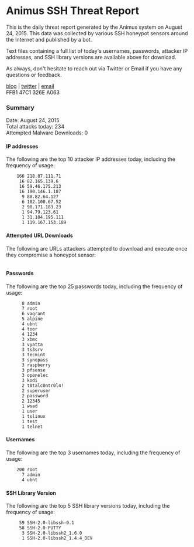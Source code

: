 # Animus SSH Threat Report

This is the daily threat report generated by the Animus system on August 24, 2015. This data was collected by various SSH honeypot sensors around the Internet and published by a bot.  

Text files containing a full list of today's usernames, passwords, attacker IP addresses, and SSH library versions are available above for download.  

As always, don't hesitate to reach out via Twitter or Email if you have any questions or feedback.  

[blog](http://morris.guru) | [twitter](https://twitter.com/andrew___morris) | [email](mailto:andrew@morris.guru)  
FFB1 47C1 326E A063  

### Summary

Date: August 24, 2015  
Total attacks today: 234  
Attempted Malware Downloads: 0 

#### IP addresses
The following are the top 10 attacker IP addresses today, including the frequency of usage:
```
    166 218.87.111.71
     16 82.165.139.6
     16 59.46.175.213
     16 190.146.1.187
      9 80.82.64.127
      6 182.100.67.52
      2 98.171.183.23
      1 94.79.123.61
      1 31.184.195.111
      1 119.167.153.189
```

#### Attempted URL Downloads
The following are URLs attackers attempted to download and execute once they compromise a honeypot sensor:
```
```

#### Passwords
The following are the top 25 passwords today, including the frequency of usage:
```
      8 admin
      7 root
      6 vagrant
      5 alpine
      4 ubnt
      4 toor
      4 1234
      3 xbmc
      3 vyatta
      3 ts3srv
      3 tecmint
      3 synopass
      3 raspberry
      3 pfsense
      3 openelec
      3 kodi
      2 t0talc0ntr0l4!
      2 superuser
      2 password
      2 12345
      1 wsad
      1 user
      1 tslinux
      1 test
      1 telnet
```

#### Usernames
The following are the top 3 usernames today, including the frequency of usage:
```
    200 root
      7 admin
      4 ubnt
```

#### SSH Library Version
The following are the top 5 SSH library versions today, including the frequency of usage:
```
     59 SSH-2.0-libssh-0.1
     58 SSH-2.0-PUTTY
      3 SSH-2.0-libssh2_1.6.0
      1 SSH-2.0-libssh2_1.4.4_DEV
```
